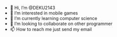 - 👋 Hi, I’m @DEKU2143
- 👀 I’m interested in mobile games
- 🌱 I’m currently learning computer science
- 💞️ I’m looking to collaborate on other programmer
- 📫 How to reach me just send my email

<!---
DEKU2143/DEKU2143 is a ✨ special ✨ repository because its `README.md` (this file) appears on your GitHub profile.
You can click the Preview link to take a look at your changes.
--->
